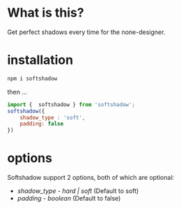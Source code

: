 #  What is this?
Get perfect shadows every time for the none-designer.
# installation
```javascript
npm i softshadow
```
then ...
```javascript
import {  softshadow } from 'softshadow';
softshadow({
    shadow_type : 'soft',
    padding: false
})
```
# options
Softshadow support 2 options, both of which are optional:
* *shadow_type* - _hard | soft_ (Default to soft)
* *padding* - _boolean_ (Default to false)
